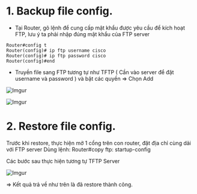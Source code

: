 # 1. Backup file config.
- Tại Router, gõ lệnh để cung cấp mật khẩu được yêu cầu để kích hoạt FTP, lưu ý ta phải nhập đúng mật khẩu của FTP server
``` 
Router#config t
Router(config)# ip ftp username cisco
Router(config)# ip ftp password cisco
Router(config)#end
```
- Truyền file sang FTP tương tự như TFTP  ( Cần vào server để đặt username và password )  và bật các quyền => Chọn Add

![Imgur](https://i.imgur.com/hX3lyTm.png)

![Imgur](https://i.imgur.com/XUqqFLr.png)

# 2. Restore file config.
Trước khi restore, thực hiện mở 1 cổng trên con router, đặt địa chỉ cùng dải với FTP server
Dùng lệnh: Router#copy ftp: startup-config

Các bước sau thực hiện tương tự TFTP Server

![Imgur](https://i.imgur.com/QH16BPe.png)

=> Kết quả trả về như trên là đã restore thành công.

